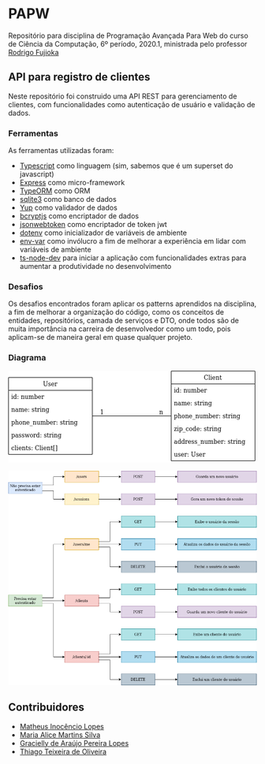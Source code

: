 # PAPW
Repositório para disciplina de Programação Avançada Para Web do curso de Ciência da Computação, 6º período, 2020.1, ministrada pelo professor [Rodrigo Fujioka](https://github.com/rodrigofujioka)

## API para registro de clientes

Neste repositório foi construido uma API REST para gerenciamento de clientes, com funcionalidades como autenticação de usuário e validação de dados.

### Ferramentas

As ferramentas utilizadas foram:

- [Typescript](https://www.typescriptlang.org/) como linguagem (sim, sabemos que é um superset do javascript)
- [Express](https://expressjs.com/pt-br/) como micro-framework
- [TypeORM](https://typeorm.io/) como ORM
- [sqlite3](https://www.sqlite.org/) como banco de dados
- [Yup](https://github.com/jquense/yup) como validador de dados
- [bcryptjs](https://github.com/dcodeIO/bcrypt.js) como encriptador de dados
- [jsonwebtoken](https://github.com/auth0/node-jsonwebtoken) como encriptador de token jwt
- [dotenv](https://github.com/motdotla/dotenv) como inicializador de variáveis de ambiente
- [env-var](https://github.com/evanshortiss/env-var) como invólucro a fim de melhorar a experiência em lidar com variáveis de ambiente
- [ts-node-dev](https://github.com/whitecolor/ts-node-dev) para iniciar a aplicação com funcionalidades extras para aumentar a produtividade no desenvolvimento

### Desafios

Os desafios encontrados foram aplicar os patterns aprendidos na disciplina, a fim de melhorar a organização do código, como os conceitos de entidades, repositórios, camada de serviços e DTO, onde todos são de muita importância na carreira de desenvolvedor como um todo, pois aplicam-se de maneira geral em quase qualquer projeto.

### Diagrama

![Imagem de um Diagama](docs/diagram.png)

![Imagem do Diagrama da API](docs/api-diagram.png)

## Contribuidores

- [Matheus Inocêncio Lopes](https://github.com/matheuslopess1)
- [Maria Alice Martins Silva](https://github.com/malicemartinss)
- [Gracielly de Araújo Pereira Lopes](https://github.com/Graciellyaraujo)
- [Thiago Teixeira de Oliveira](https://github.com/thiagoasd)
